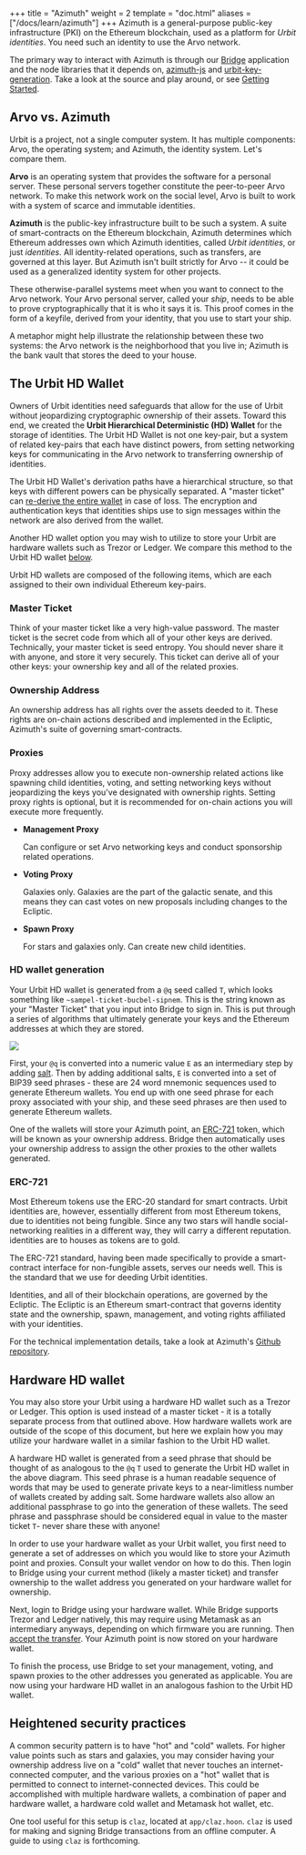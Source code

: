 +++
title = "Azimuth"
weight = 2
template = "doc.html"
aliases = ["/docs/learn/azimuth"]
+++
Azimuth is a general-purpose public-key infrastructure (PKI) on the Ethereum blockchain, used as a platform for _Urbit identities_. You need such an identity to use the Arvo network.

The primary way to interact with Azimuth is through our [Bridge](https://github.com/urbit/bridge) application and the node libraries that it depends on, [azimuth-js](https://github.com/urbit/azimuth-js) and [urbit-key-generation](https://github.com/urbit/urbit-key-generation). Take a look at the source and play around, or see [Getting Started](@/using/install.md).

## Arvo vs. Azimuth

Urbit is a project, not a single computer system. It has multiple components: Arvo, the operating system; and Azimuth, the identity system. Let's compare them.

**Arvo** is an operating system that provides the software for a personal server. These personal servers together constitute the peer-to-peer Arvo network. To make this network work on the social level, Arvo is built to work with a system of scarce and immutable identities.

**Azimuth** is the public-key infrastructure built to be such a system. A suite of smart-contracts on the Ethereum blockchain, Azimuth determines which Ethereum addresses own which Azimuth identities, called _Urbit identities_, or just _identities_. All identity-related operations, such as transfers, are governed at this layer. But Azimuth isn't built strictly for Arvo -- it could be used as a generalized identity system for other projects.

These otherwise-parallel systems meet when you want to connect to the Arvo network. Your Arvo personal server, called your _ship_, needs to be able to prove cryptographically that it is who it says it is. This proof comes in the form of a keyfile, derived from your identity, that you use to start your ship.

A metaphor might help illustrate the relationship between these two systems: the Arvo network is the neighborhood that you live in; Azimuth is the bank vault that stores the deed to your house.

## The Urbit HD Wallet

Owners of Urbit identities need safeguards that allow for the use of Urbit without jeopardizing cryptographic ownership of their assets. Toward this end, we created the **Urbit Hierarchical Deterministic (HD) Wallet** for the storage of identities. The Urbit HD Wallet is not one key-pair, but a system of related key-pairs that each have distinct powers, from setting networking keys for communicating in the Arvo network to transferring ownership of identities.

The Urbit HD Wallet's derivation paths have a hierarchical structure, so that
keys with different powers can be physically separated. A "master ticket" can
[re-derive the entire wallet](#hd-wallet-generation) in case of loss. The
encryption and authentication keys that identities ships use to sign messages
within the network are also derived from the wallet.

Another HD wallet option you may wish to utilize to store your Urbit are hardware
wallets such as Trezor or Ledger. We compare this method to the Urbit HD wallet
[below](#hardware-hd-wallet).

Urbit HD wallets are composed of the following items, which are each assigned to their own individual Ethereum key-pairs.

### Master Ticket

Think of your master ticket like a very high-value password. The master ticket is the secret code from which all of your other keys are derived. Technically, your master ticket is seed entropy. You should never share it with anyone, and store it very securely. This ticket can derive all of your other keys: your ownership key and all of the related proxies.

### Ownership Address

An ownership address has all rights over the assets deeded to it. These rights are on-chain actions described and implemented in the Ecliptic, Azimuth's suite of governing smart-contracts.

### Proxies

Proxy addresses allow you to execute non-ownership related actions like spawning child identities, voting, and setting networking keys without jeopardizing the keys you've designated with ownership rights. Setting proxy rights is optional, but it is recommended for on-chain actions you will execute more frequently.

- **Management Proxy**

  Can configure or set Arvo networking keys and conduct sponsorship related
  operations.

- **Voting Proxy**

  Galaxies only. Galaxies are the part of the galactic senate, and this means
  they can cast votes on new proposals including changes to the Ecliptic.

- **Spawn Proxy**

  For stars and galaxies only. Can create new child identities.

### HD wallet generation

Your Urbit HD wallet is generated from a `@q` seed called `T`, which looks
something like `~sampel-ticket-bucbel-sipnem`. This is the string known as your
"Master Ticket" that you input into Bridge to sign in. This is put through a
series of algorithms that ultimately generate your keys and the Ethereum addresses at which they are stored.

![](https://media.urbit.org/fora/proposals/UP-8.jpg)

First, your `@q` is converted into a numeric value `E` as an intermediary step
by adding [salt](https://en.wikipedia.org/wiki/Salt_(cryptography)). Then by
adding additional salts, `E` is converted into a set of BIP39 seed phrases -
these are 24 word mnemonic sequences used to generate Ethereum wallets. You end up
with one seed phrase for each proxy associated with your ship, and these seed
phrases are then used to generate Ethereum wallets.

One of the wallets will store your Azimuth point, an [ERC-721](#erc-721) token,
which will be known as your ownership address. Bridge then automatically uses
your ownership address to assign the other proxies to the other wallets
generated.

### ERC-721

Most Ethereum tokens use the ERC-20 standard for smart contracts. Urbit identities
are, however, essentially different from most Ethereum tokens, due to identities not
being fungible. Since any two stars will handle social-networking realities in a
different way, they will carry a different reputation. identities are to houses as
tokens are to gold.

The ERC-721 standard, having been made specifically to provide a smart-contract
interface for non-fungible assets, serves our needs well. This is the standard
that we use for deeding Urbit identities.

Identities, and all of their blockchain operations, are governed by the Ecliptic.
The Ecliptic is an Ethereum smart-contract that governs identity state and the
ownership, spawn, management, and voting rights affiliated with your identities.

For the technical implementation details, take a look at Azimuth's
[Github repository](https://github.com/urbit/azimuth).

## Hardware HD wallet

You may also store your Urbit using a hardware HD wallet such as a Trezor or
Ledger. This option is used instead of a master ticket - it is a totally
separate process from that outlined above. How hardware wallets work are
outside of the scope of this document, but here we explain how you may utilize
your hardware wallet in a similar fashion to the Urbit HD wallet.

A hardware HD wallet is generated from a seed phrase that should be thought of
as analogous to the `@q` `T` used to generate the Urbit HD wallet in the above
diagram. This seed phrase is a human readable sequence of words that may be used
to generate private keys to a near-limitless number of wallets created by adding
salt. Some hardware
wallets also allow an additional passphrase to go into the generation of these
wallets. The seed phrase and passphrase should be considered equal in
value to the master ticket `T`- never share these with anyone!

In order to use your hardware wallet as your Urbit wallet, you first need to
generate a set of addresses on which you would like to store your Azimuth point
and proxies. Consult your wallet vendor on how to do this. Then login to Bridge
using your current method (likely a master ticket) and transfer ownership to the
wallet address you generated on your hardware wallet for ownership.

Next, login to Bridge using your hardware wallet. While Bridge supports Trezor
and Ledger natively, this may require using Metamask as an intermediary anyways,
depending on which firmware you are running. Then [accept the
transfer](@/using/id/using-bridge.md#accept-your-transfer). Your Azimuth
point is now stored on your hardware wallet.

To finish the process, use Bridge to set your management, voting, and spawn
proxies to the other addresses you generated as applicable. You are now using
your hardware HD wallet in an analogous fashion to the Urbit HD wallet.

## Heightened security practices

A common security pattern is to have "hot" and "cold" wallets. For higher value
points such as stars and galaxies, you may consider having your ownership
address live on a "cold" wallet that never touches an
internet-connected computer, and the various proxies on a "hot" wallet that is
permitted to connect to internet-connected devices. This could be accomplished
with multiple hardware wallets, a combination of paper and hardware wallet, a
hardware cold wallet and Metamask hot wallet, etc.

One tool useful for this setup is `claz`, located at `app/claz.hoon`. `claz` is
used for making and signing Bridge transactions from an offline computer. A
guide to using `claz` is forthcoming.

